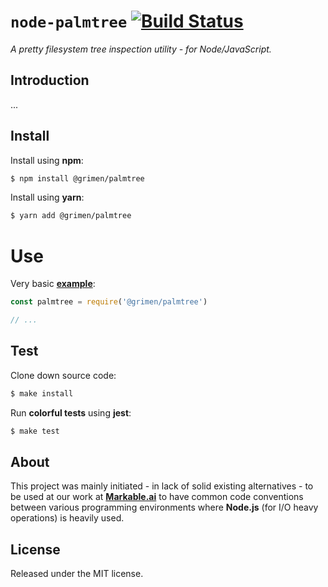 # `node-palmtree` [![Build Status](https://travis-ci.com/grimen/node-palmtree.svg?token=sspjPRWbecBSpceU8Jyn&branch=master)](https://travis-ci.com/grimen/node-palmtree)

*A pretty filesystem tree inspection utility - for Node/JavaScript.*


## Introduction

...


## Install

Install using **npm**:

```bash
$ npm install @grimen/palmtree
```

Install using **yarn**:

```bash
$ yarn add @grimen/palmtree
```


# Use

Very basic **[example](https://github.com/grimen/node-palmtree/tree/master/examples/basic.js)**:

```javascript
const palmtree = require('@grimen/palmtree')

// ...
```


## Test

Clone down source code:

```sh
$ make install
```

Run **colorful tests** using **jest**:

```sh
$ make test
```


## About

This project was mainly initiated - in lack of solid existing alternatives - to be used at our work at **[Markable.ai](https://markable.ai)** to have common code conventions between various programming environments where **Node.js** (for I/O heavy operations) is heavily used.


## License

Released under the MIT license.
